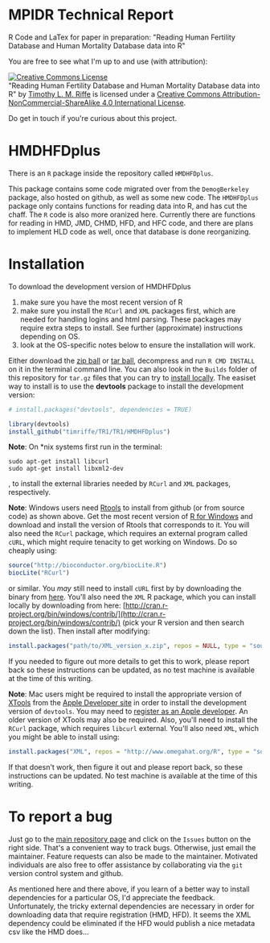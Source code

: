 # MPIDR Technical Report
R Code and LaTex for paper in preparation: "Reading Human Fertility Database and Human Mortality Database data into R"

You are free to see what I'm up to and use (with attribution):

<a rel="license" href="http://creativecommons.org/licenses/by-nc-sa/4.0/"><img alt="Creative Commons License" style="border-width:0" src="https://i.creativecommons.org/l/by-nc-sa/4.0/88x31.png" /></a><br /><span xmlns:dct="http://purl.org/dc/terms/" property="dct:title">"Reading Human Fertility Database and Human Mortality Database data into R"</span> by <a xmlns:cc="http://creativecommons.org/ns#" href="https://sites.google.com/site/timriffepersonal/" property="cc:attributionName" rel="cc:attributionURL">Timothy L. M. Riffe</a> is licensed under a <a rel="license" href="http://creativecommons.org/licenses/by-nc-sa/4.0/">Creative Commons Attribution-NonCommercial-ShareAlike 4.0 International License</a>.

Do get in touch if you're curious about this project.

HMDHFDplus
============
There is an `R` package inside the repository called `HMDHFDplus`.

This package contains some code migrated over from the `DemogBerkeley` package, also hosted on github, as well as some new code. The `HMDHFDplus` package only contains functions for reading data into R, and has cut the chaff. The `R` code is also more oranized here. Currently there are functions for reading in HMD, JMD, CHMD, HFD, and HFC code, and there are plans to implement HLD code as well, once that database is done reorganizing.

Installation
============

To download the development version of HMDHFDplus

1. make sure you have the most recent version of R
2. make sure you install the `RCurl` and `XML` packages first, which are needed for handling logins and html parsing. These packages may require extra steps to install. See further (approximate) instructions depending on OS.
3. look at the OS-specific notes below to ensure the installation will work.

Either download the [zip ball](https://github.com/timriffe/TR1/zipball/master) or [tar ball](https://github.com/timriffe/TR1/tarball/master), decompress and run `R CMD INSTALL` on it in the terminal command line. You can also look in the `Builds` folder of this repository for `tar.gz` files that you can try to [install locally](http://stackoverflow.com/questions/1474081/how-do-i-install-an-r-package-from-source). The easiset way to install is to use the **devtools** package to install the development version:
```r
# install.packages("devtools", dependencies = TRUE)

library(devtools)
install_github("timriffe/TR1/TR1/HMDHFDplus")
```


**Note**: On *nix systems first run in the terminal:
```
sudo apt-get install libcurl
sudo apt-get install libxml2-dev
```
, to install the external libraries needed by `RCurl` and `XML` packages, respectively.

**Note**: Windows users need [Rtools](http://cran.r-project.org/bin/windows/Rtools/) to install from github (or from source code) as shown above. Get the most recent version of [R for Windows](http://cran.r-project.org/bin/windows/base/) and download and install the version of Rtools that corresponds to it. You will also need the `RCurl` package, which requires an external program called `cURL`, which might require tenacity to get working on Windows. Do so cheaply using:
```r
source("http://bioconductor.org/biocLite.R")
biocLite("RCurl")
```
or similar. You *may* still need to install `cURL` first by by downloading the binary from [here](http://curl.haxx.se/download.html). You'll also need the `XML` R package, which you can install locally by downloading from here: [http://cran.r-project.org/bin/windows/contrib/](http://cran.r-project.org/bin/windows/contrib/) (pick your R version and then search down the list). Then install after modifying:
```r
install.packages("path/to/XML_version_x.zip", repos = NULL, type = "source")
```
If you needed to figure out more details to get this to work, please report back so these instructions can be updated, as no test machine is available at the time of this writing.

**Note**: Mac users might be required to install the appropriate version of [XTools](https://developer.apple.com/xcode/) from the [Apple Developer site](https://developer.apple.com/) in order to install the development version of `devtools`.  You may need to [register as an Apple developer](https://developer.apple.com/programs/register/).  An older version of XTools may also be required. Also, you'll need to install the `RCurl` package, which requires  `libcurl` external. You'll also need `XML`, which you might be able to install using:
```r
install.packages("XML", repos = "http://www.omegahat.org/R", type = "source")
```
If that doesn't work, then figure it out and please report back, so these instructions can be updated. No test machine is available at the time of this writing.

To report a bug
===============
Just go to the [main repository page](https://github.com/timriffe/TR1) and click on the ```Issues``` 
button on the right side. That's a convenient way to track bugs. Otherwise, just email the maintainer. Feature 
requests can also be made to the maintainer. Motivated individuals are also free to offer assistance by collaborating via the ```git``` version control system and github. 

As mentioned here and there above, if you learn of a better way to install dependencies for a particular OS, I'd appreciate the feedback. Unfortunately, the tricky external dependencies are necessary in order for downloading data that require registration (HMD, HFD). It seems the XML dependency could be eliminated if the HFD would publish a nice metadata csv like the HMD does...
